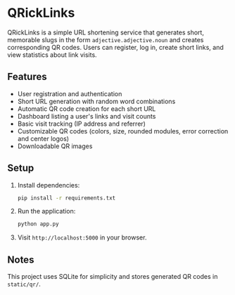# QRickLinks

QRickLinks is a simple URL shortening service that generates short, memorable slugs in the form `adjective.adjective.noun` and creates corresponding QR codes. Users can register, log in, create short links, and view statistics about link visits.

## Features

- User registration and authentication
- Short URL generation with random word combinations
- Automatic QR code creation for each short URL
- Dashboard listing a user's links and visit counts
- Basic visit tracking (IP address and referrer)
- Customizable QR codes (colors, size, rounded modules, error correction and center logos)
- Downloadable QR images

## Setup

1. Install dependencies:
   ```bash
   pip install -r requirements.txt
   ```
2. Run the application:
   ```bash
   python app.py
   ```
3. Visit `http://localhost:5000` in your browser.

## Notes

This project uses SQLite for simplicity and stores generated QR codes in `static/qr/`.
